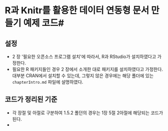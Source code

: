 # R과 Knitr를 활용한 데이터 연동형 문서 만들기 예제 코드#

## 설정

- 2 장 '필요한 오픈소스 프로그램 설치'에 따라서, R과 RStudio가 설치하였다고 가정한다.
- 필요한 R 패키지들인 경우 2 장에서 소개한 대로 패키지를 설치하였다고 가정한다. 대부분 CRAN에서 설치할 수 있는데, 그렇지 않은 경우에는 해당 폴더에 있는 `chapterIntro.md` 파일에 설명하였다.



## 코드가 정리된 기준

- 각 장절 및 아절로 구분하여 1.5.2 폴던의 경우는 1장 5절 2아절에 해당되는 코드가 된다.
-